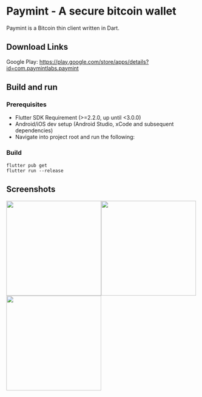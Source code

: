 # Paymint - A secure bitcoin wallet
Paymint is a Bitcoin thin client written in Dart.

## Download Links
Google Play: https://play.google.com/store/apps/details?id=com.paymintlabs.paymint

## Build and run

### Prerequisites
- Flutter SDK Requirement (>=2.2.0, up until <3.0.0)
- Android/iOS dev setup (Android Studio, xCode and subsequent dependencies)
- Navigate into project root and run the following:

### Build
```
flutter pub get
flutter run --release
```

## Screenshots
<img src="https://i.imgur.com/70G94CL.jpg" width="250"><img src="https://i.imgur.com/be1PPT6.jpg" width="250"><img src="https://i.imgur.com/y7OHzfA.jpg" width="250">

